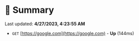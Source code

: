 # 📖 Summary
Last updated: **4/27/2023, 4:23:55 AM**

- `GET` [https://google.com](https://google.com) - **Up** (144ms)
